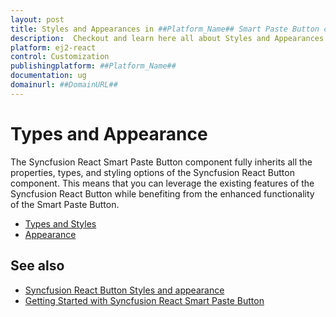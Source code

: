 ```yaml
---
layout: post
title: Styles and Appearances in ##Platform_Name## Smart Paste Button control | Syncfusion
description:  Checkout and learn here all about Styles and Appearances in Syncfusion ##Platform_Name## Smart Paste Button control of Syncfusion Essential JS 2 and more.
platform: ej2-react
control: Customization 
publishingplatform: ##Platform_Name##
documentation: ug
domainurl: ##DomainURL##
---
```


# Types and Appearance

The Syncfusion React Smart Paste Button component fully inherits all the properties, types, and styling options of the Syncfusion React Button component. This means that you can leverage the existing features of the Syncfusion React Button while benefiting from the enhanced functionality of the Smart Paste Button.

* [Types and Styles](https://ej2.syncfusion.com/react/documentation/button/types-and-styles)
* [Appearance](https://ej2.syncfusion.com/react/documentation/button/how-to/customize-button-appearance)

## See also

* [Syncfusion React Button Styles and appearance](https://ej2.syncfusion.com/react/documentation/button/style-and-appearance)
* [Getting Started with Syncfusion React Smart Paste Button](./getting-started.md)